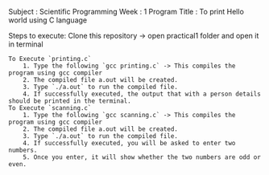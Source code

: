 Subject         : Scientific Programming
Week            : 1
Program Title   : To print Hello world using C language

Steps to execute:
    Clone this repository -> open practical1 folder and open it in terminal
    
    To Execute `printing.c`
        1. Type the following `gcc printing.c` -> This compiles the program using gcc compiler
        2. The compiled file a.out will be created.
        3. Type `./a.out` to run the compiled file.
        4. If successfully executed, the output that with a person details should be printed in the terminal.
    To Execute `scanning.c`
        1. Type the following `gcc scanning.c` -> This compiles the program using gcc compiler
        2. The compiled file a.out will be created.
        3. Type `./a.out` to run the compiled file.
        4. If successfully executed, you will be asked to enter two numbers.
        5. Once you enter, it will show whether the two numbers are odd or even.
